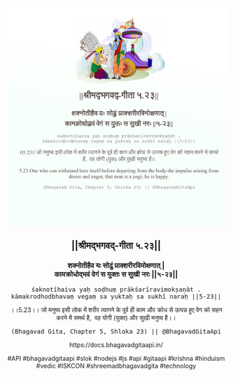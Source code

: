 <img src="../../asset/BG_5_23.png"/>
<center><h2>||श्रीमद्‍भगवद्‍-गीता ५.२३||</h2>
<h3>शक्नोतीहैव यः सोढुं प्राक्शरीरविमोक्षणात् |<br/>कामक्रोधोद्भवं वेगं स युक्तः स सुखी नरः ||५-२३||</h3>
<pre>śaknotīhaiva yaḥ soḍhuṃ prākśarīravimokṣaṇāt .<br/>kāmakrodhodbhavaṃ vegaṃ sa yuktaḥ sa sukhī naraḥ ||5-23||</pre>
<p>।।5.23।। जो मनुष्य इसी लोक में शरीर त्यागने के पूर्व ही काम और क्रोध से उत्पन्न हुए वेग को सहन करने में समर्थ है,  वह योगी (युक्त) और सुखी मनुष्य है।।</p>
<pre>(Bhagavad Gita, Chapter 5, Shloka 23) || @BhagavadGitaApi</pre><p>https://docs.bhagavadgitaapi.in/</p><p>#API #bhagavadgitaapi #slok #nodejs #js #api #gitaapi #krishna #hinduism #vedic #ISKCON #shreemadbhagavadgita #technology</p></center>